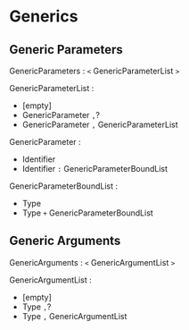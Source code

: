 # Generics

## Generic Parameters

GenericParameters : `<` GenericParameterList `>`

GenericParameterList :
  - [empty]
  - GenericParameter `,`?
  - GenericParameter `,` GenericParameterList

GenericParameter :
  - Identifier
  - Identifier `:` GenericParameterBoundList

GenericParameterBoundList :
  - Type
  - Type `+` GenericParameterBoundList

## Generic Arguments

GenericArguments : `<` GenericArgumentList `>`

GenericArgumentList :
  - [empty]
  - Type `,`?
  - Type `,` GenericArgumentList
